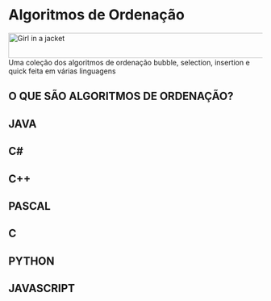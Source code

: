 # Algoritmos de Ordenação
<img src="https://c.tenor.com/KBe_nw4IL2QAAAAC/matrix-code.gif" alt="Girl in a jacket" width="3000" height="50">
Uma coleção dos algoritmos de ordenação bubble, selection, insertion e quick feita em várias linguagens

## O QUE SÃO ALGORITMOS DE ORDENAÇÃO?

## JAVA

## C#

## C++

## PASCAL

## C

## PYTHON

## JAVASCRIPT
